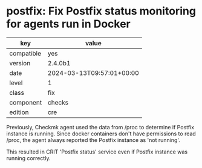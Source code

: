 [//]: # (werk v2)
# postfix: Fix Postfix status monitoring for agents run in Docker

key        | value
---------- | ---
compatible | yes
version    | 2.4.0b1
date       | 2024-03-13T09:57:01+00:00
level      | 1
class      | fix
component  | checks
edition    | cre

Previously, Checkmk agent used the data from /proc to determine if Postfix instance is running.
Since docker containers don't have permissions to read /proc, the agent always reported
the Postfix instance as 'not running'.

This resulted in CRIT 'Postfix status' service even if Postfix instance was running correctly.